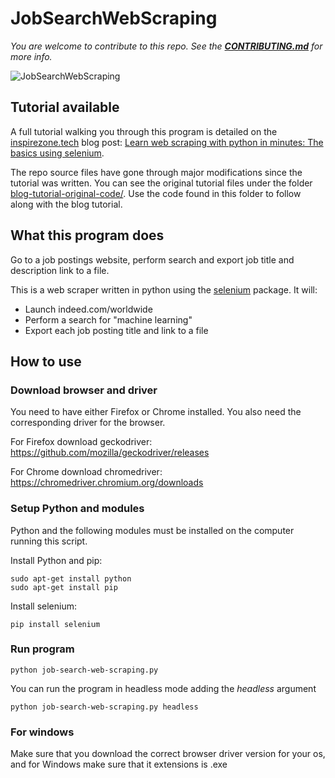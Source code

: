 # JobSearchWebScraping

*You are welcome to contribute to this repo. See the [**CONTRIBUTING.md**](./CONTRIBUTING.md) for more info.*

![JobSearchWebScraping](https://inspirezone.tech/wp-content/uploads/2020/10/webscraping-python-selenium-1024x512.png)

## Tutorial available

A full tutorial walking you through this program is detailed on the [inspirezone.tech](https://inspirezone.tech) blog post: [Learn web scraping with python in minutes: The basics using selenium](https://inspirezone.tech/learn-web-scraping-with-python-in-minutes/).

The repo source files have gone through major modifications since the tutorial was written. You can see the original tutorial files under the folder [blog-tutorial-original-code/](blog-tutorial-original-code/). Use the code found in this folder to follow along with the blog tutorial.

## What this program does 

Go to a job postings website, perform search and export job title and description link to a file.

This is a web scraper written in python using the [selenium](https://www.selenium.dev/) package. It will:
- Launch indeed.com/worldwide
- Perform a search for "machine learning"
- Export each job posting title and link to a file

## How to use

### Download browser and driver 
You need to have either Firefox or Chrome installed. You also need the corresponding driver for the browser.

For Firefox download geckodriver:
https://github.com/mozilla/geckodriver/releases

For Chrome download chromedriver:
https://chromedriver.chromium.org/downloads

### Setup Python and modules

Python and the following modules must be installed on the computer running this script.

Install Python and pip:
```
sudo apt-get install python
sudo apt-get install pip
```

Install selenium:
```
pip install selenium
```

### Run program

```
python job-search-web-scraping.py
```

You can run the program in headless mode adding the *headless* argument

```
python job-search-web-scraping.py headless
```

### For windows

Make sure that you download the correct browser driver version for your os, and for Windows make sure that it extensions is .exe 
